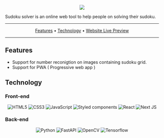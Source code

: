 <p align="center">
  <img src="https://i.imgur.com/8HLhJvg.png"/>
</p>

Sudoku solver is an online web tool to help people on solving their sudoku.

---

<p align="center">
 <a href="#features">Features</a> •
 <a href="#technology">Technology</a> •
 <a href="https://sudokusolver.vercel.app/">Website Live Preview</a>
</p>

---

## Features

- Support for number reconigtion on images containing sudoku grid.
- Support for PWA ( Progressive web app )

## Technology
### Front-end

<p align="center">
  <img alt="HTML5" src="https://img.shields.io/badge/html5-%23E34F26.svg?style=for-the-badge&logo=html5&logoColor=white"/>
  <img alt="CSS3" src="https://img.shields.io/badge/css3-%231572B6.svg?style=for-the-badge&logo=css3&logoColor=white"/>
  <img alt="JavaScript" src="https://img.shields.io/badge/javascript-%23323330.svg?style=for-the-badge&logo=javascript&logoColor=%23F7DF1E"/>
  <img alt="Styled components" src="https://img.shields.io/badge/styled--components-DB7093?style=for-the-badge&logo=styled-components&logoColor=white"/>
  <img alt="React" src="https://img.shields.io/badge/react-%2320232a.svg?style=for-the-badge&logo=react&logoColor=%2361DAFB"/>
  <img alt="Next JS" src="https://img.shields.io/badge/next.js-000000?style=for-the-badge&logo=nextdotjs&logoColor=white">
</p>

### Back-end

<p align="center">
  <img alt="Python" src="https://img.shields.io/badge/Python-3776AB?style=for-the-badge&logo=python&logoColor=white">
  <img alt="FastAPI" src="https://img.shields.io/badge/fastapi-109989?style=for-the-badge&logo=FASTAPI&logoColor=white">
  <img alt="OpenCV" src="https://img.shields.io/badge/OpenCV-27338e?style=for-the-badge&logo=OpenCV&logoColor=white">
  <img alt="Tensorflow" src="https://img.shields.io/badge/TensorFlow-FF6F00?style=for-the-badge&logo=tensorflow&logoColor=white">
</p>

